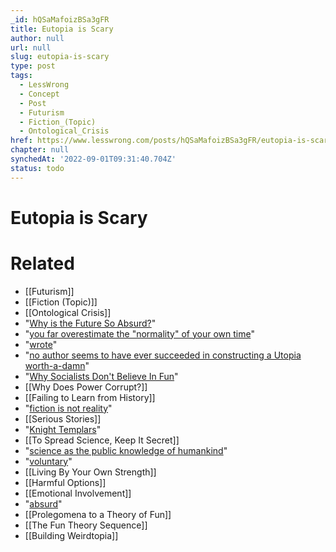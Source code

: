 ```yaml
---
_id: hQSaMafoizBSa3gFR
title: Eutopia is Scary
author: null
url: null
slug: eutopia-is-scary
type: post
tags:
  - LessWrong
  - Concept
  - Post
  - Futurism
  - Fiction_(Topic)
  - Ontological_Crisis
href: https://www.lesswrong.com/posts/hQSaMafoizBSa3gFR/eutopia-is-scary
chapter: null
synchedAt: '2022-09-01T09:31:40.704Z'
status: todo
---
```


# Eutopia is Scary


# Related

- [[Futurism]]
- [[Fiction (Topic)]]
- [[Ontological Crisis]]
- "[Why is the Future So Absurd?](/lw/j6/why_is_the_future_so_absurd/)"
- "[you far overestimate the "normality" of your own time](/lw/j6/why_is_the_future_so_absurd/)"
- "[wrote](/lw/j6/why_is_the_future_so_absurd/)"
- "[no author seems to have ever succeeded in constructing a Utopia worth-a-damn](http://www.orwell.ru/library/articles/socialists/english/e_fun)"
- "[Why Socialists Don't Believe In Fun](http://www.orwell.ru/library/articles/socialists/english/e_fun)"
- [[Why Does Power Corrupt?]]
- [[Failing to Learn from History]]
- "[fiction is not reality](/lw/k9/the_logical_fallacy_of_generalization_from/)"
- [[Serious Stories]]
- "[Knight Templars](http://tvtropes.org/pmwiki/pmwiki.php/Main/KnightTemplar)"
- [[To Spread Science, Keep It Secret]]
- "[science as the public knowledge of humankind](/lw/in/scientific_evidence_legal_evidence_rational/)"
- "[voluntary](/lw/x3/devils_offers/)"
- [[Living By Your Own Strength]]
- [[Harmful Options]]
- [[Emotional Involvement]]
- "[absurd](/lw/j6/why_is_the_future_so_absurd/)"
- [[Prolegomena to a Theory of Fun]]
- [[The Fun Theory Sequence]]
- [[Building Weirdtopia]]